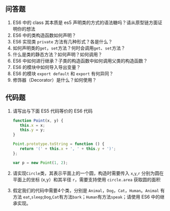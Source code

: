 ## 问答题

1. ES6 中的 class 其本质是 es5 声明类的方式的语法糖吗？请从原型链方面证明你的想法
2. ES6 中的类构造函数如何声明？
3. ES6 实现类 `private` 方法有几种形式？各是什么？
4. 如何声明类的`get`，`set`方法？何时会调用`get`、`set`方法？
5. 什么是类的静态方法？如何声明？如何调用？
6. ES6 中如何进行继承？子类的构造函数中如何调用父类的构造函数？
7. ES6 的模块中如何导入导出变量？
8. ES6 的模块 `export default` 和 `export` 有何异同？
9. 修饰器（Decorator）是什么？如何使用？

## 代码题

1. 请写出与下面 ES5 代码等价的 ES6 代码

   ```javascript
   function Point(x, y) {
      this.x = x;
      this.y = y;
   }
   
   Point.prototype.toString = function () {
      return '(' + this.x + ', ' + this.y + ')';
   };
   
   var p = new Point(1, 2);
   ```

2. 请实现`Circle`类，其表示平面上的一个圆，构造时需要传入 `x`,`y`,`r` 分别为圆在平面上的坐标 (x,y）和其半径 `r`，需要支持使用 `circle.area` 获取圆的面积

3. 假定我们的代码中需要4个类，分别是 `Animal`，`Dog`，`Cat`，`Human`。`Animal` 有方法 `eat`,`sleep`;`Dog`,`Cat`有方法`bark`；`Human`有方法`speak`；请使用 ES6 中的继承实现。